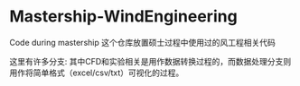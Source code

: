# Mastership-WindEngineering
Code during mastership
这个仓库放置硕士过程中使用过的风工程相关代码

这里有许多分支:
其中CFD和实验相关是用作数据转换过程的，而数据处理分支则用作将简单格式（excel/csv/txt）可视化的过程。
